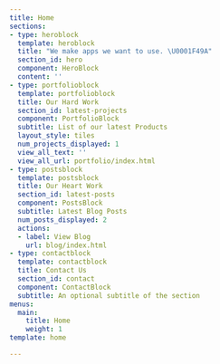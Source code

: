 ```yaml
---
title: Home
sections:
- type: heroblock
  template: heroblock
  title: "We make apps we want to use. \U0001F49A"
  section_id: hero
  component: HeroBlock
  content: ''
- type: portfolioblock
  template: portfolioblock
  title: Our Hard Work
  section_id: latest-projects
  component: PortfolioBlock
  subtitle: List of our latest Products
  layout_style: tiles
  num_projects_displayed: 1
  view_all_text: ''
  view_all_url: portfolio/index.html
- type: postsblock
  template: postsblock
  title: Our Heart Work
  section_id: latest-posts
  component: PostsBlock
  subtitle: Latest Blog Posts
  num_posts_displayed: 2
  actions:
  - label: View Blog
    url: blog/index.html
- type: contactblock
  template: contactblock
  title: Contact Us
  section_id: contact
  component: ContactBlock
  subtitle: An optional subtitle of the section
menus:
  main:
    title: Home
    weight: 1
template: home

---
```

